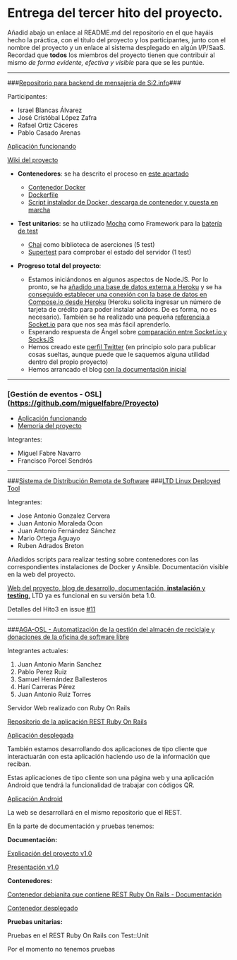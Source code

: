 # Entrega del tercer hito del proyecto.

Añadid abajo un enlace al README.md del repositorio en el que hayáis hecho la práctica, con el título del proyecto y los participantes, junto con el nombre del proyecto y un enlace al sistema desplegado en algún I/P/SaaS. Recordad que **todos** los miembros del proyecto tienen que contribuir al mismo *de forma evidente, efectiva y visible* para que se les puntúe.

- - -

###[Repositorio para backend de mensajería de Si2.info]()###

Participantes:

+ Israel Blancas Álvarez
+ José Cristóbal López Zafra
+ Rafael Ortiz Cáceres
+ Pablo Casado Arenas

[Aplicación funcionando](https://backendsi2.herokuapp.com/)

[Wiki del proyecto](https://github.com/iblancasa/BackendSI2-IV/wiki)

+ **Contenedores**: se ha descrito el proceso en [este apartado](https://github.com/iblancasa/BackendSI2-IV/wiki/Utilizando-Docker-para-el-proyecto)
  + [Contenedor Docker](https://registry.hub.docker.com/u/iblancasa/backendsi2-iv/)
  + [Dockerfile](https://github.com/iblancasa/BackendSI2-IV/blob/master/Dockerfile)
  + [Script instalador de Docker, descarga de contenedor y puesta en marcha](https://github.com/iblancasa/BackendSI2-IV/blob/master/installDocker.sh)
+ **Test unitarios**: se ha utilizado [Mocha](https://github.com/iblancasa/BackendSI2-IV/wiki/Mocha) como Framework para la [batería de test](https://github.com/iblancasa/BackendSI2-IV/blob/master/test/test.js)
  + [Chai](https://github.com/iblancasa/BackendSI2-IV/wiki/Chai) como biblioteca de aserciones (5 test)
  + [Supertest](https://github.com/iblancasa/BackendSI2-IV/wiki/Supertest) para comprobar el estado del servidor (1 test)

+ **Progreso total del proyecto**:
  + Estamos iniciándonos en algunos aspectos de NodeJS. Por lo pronto, se ha [añadido una base de datos externa a Heroku](https://github.com/iblancasa/BackendSI2-IV/wiki/Usar-una-base-de-datos-externa-%28Compose%29-en-Heroku) y se ha [conseguido establecer una conexión con la base de datos en Compose.io desde Heroku](https://github.com/iblancasa/BackendSI2-IV/wiki/Como-establecer-conexi%C3%B3n-entre-una-BD-de-Compose-con-Node.js) (Heroku solicita ingresar un número de tarjeta de crédito para poder instalar addons. De es forma, no es necesario). También se ha realizado una pequeña [referencia a Socket.io](https://github.com/iblancasa/BackendSI2-IV/wiki/Introducci%C3%B3n-al-desarrollo-con-socket.io) para que nos sea más fácil aprenderlo.
  + Esperando respuesta de Ángel sobre [comparación entre Socket.io y SocksJS](https://github.com/iblancasa/BackendSI2-IV/wiki/Socket.io-Vs-SocksJS)
  + Hemos creado este [perfil Twitter](https://twitter.com/BackendSI2) (en principio solo para publicar cosas sueltas, aunque puede que le saquemos alguna utilidad dentro del propio proyecto)
  + Hemos arrancado el blog [con la documentación inicial](http://iblancasa.github.io/BackendSI2-IV/blog/2014/12/14/documentacion-inicial/)

- - -

### [Gestión de eventos - OSL] (https://github.com/miguelfabre/Proyecto)
* [Aplicación funcionando](https://pruebadriveiv.appspot.com)
* [Memoria del proyecto](https://github.com/miguelfabre/Proyecto/blob/master/Memoria.md)

Integrantes:
* Miguel Fabre Navarro
* Francisco Porcel Sendrós

- - -

###[Sistema de Distribución Remota de Software](https://github.com/freeLinuxDistroDeployed)
###[LTD Linux Deployed Tool](http://freelinuxdistrodeployed.github.io/freelinuxdistrodeployed/)

Integrantes:

* Jose Antonio Gonzalez Cervera
* Juan Antonio Moraleda Ocon  
* Juan Antonio Fernández Sánchez
* Mario Ortega Aguayo
* Ruben Adrados Breton

Añadidos scripts para realizar testing sobre contenedores con las correspondientes instalaciones de Docker y Ansible. Documentación visible en la web del proyecto.

[Web del proyecto, blog de desarrollo, documentación, **instalación** y **testing**.](http://freelinuxdistrodeployed.github.io/freelinuxdistrodeployed/) LTD ya es funcional en su versión beta 1.0.

Detalles del Hito3 en issue [#11](https://github.com/freelinuxdistrodeployed/freelinuxdistrodeployed/issues/11)

- - -

###[AGA-OSL - Automatización de la gestión del almacén de reciclaje y donaciones de la oficina de software libre](https://github.com/Samu92/AGA-OSL)

Integrantes actuales:

1. Juan Antonio Marin Sanchez
2. Pablo Perez Ruiz
3. Samuel Hernández Ballesteros
4. Harí Carreras Pérez
5. Juan Antonio Ruiz Torres

Servidor Web realizado con Ruby On Rails

[Repositorio de la aplicación REST Ruby On Rails](https://github.com/hcarreras/AGA-OSL-rails-app)

[Aplicación desplegada](http://aga-osl.herokuapp.com/)

También estamos desarrollando dos aplicaciones de tipo cliente que interactuarán con esta aplicación haciendo uso de la información que reciban.

Estas aplicaciones de tipo cliente son una página web y una aplicación Android que tendrá la funcionalidad de trabajar con códigos QR.

[Aplicación Android](https://github.com/Samu92/AGA-OSL/tree/master/Aplicacion-Android)

La web se desarrollará en el mismo repositorio que el REST.

En la parte de documentación y pruebas tenemos:

**Documentación:**

[Explicación del proyecto v1.0](https://github.com/Samu92/AGA-OSL/blob/master/Documentaci%C3%B3n/Documentaci%C3%B3n%20proyecto%20de%20gesti%C3%B3n%20automatizada%20de%20almac%C3%A9n%20de%20reciclaje.md)

[Presentación v1.0](https://github.com/Samu92/AGA-OSL/tree/master/Presentaci%C3%B3n)

**Contenedores:**

[Contenedor debianita que contiene REST Ruby On Rails - Documentación](https://github.com/Samu92/AGA-OSL/blob/master/Entorno%20de%20pruebas/P3-Aga-osl.md)

[Contenedor desplegado](http://178.62.92.114:3000/)

**Pruebas unitarias:**

Pruebas en el REST Ruby On Rails con Test::Unit

Por el momento no tenemos pruebas
